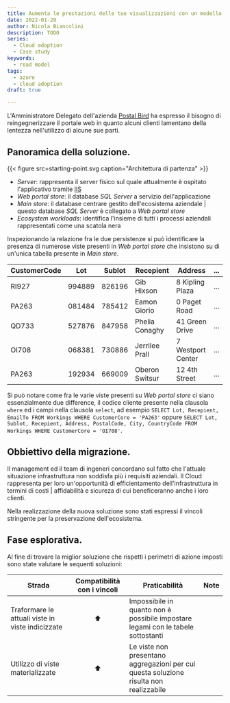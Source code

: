 ```yaml
---
title: Aumenta le prestazioni delle tue visualizzazioni con un modello di lettura.
date: 2022-01-20
author: Nicola Biancolini
description: TODO
series: 
  - Cloud adoption
  - Case study
keywords:
  - read model
tags: 
  - azure
  - cloud adoption
draft: true

---
```


L'Amministratore Delegato dell'azienda [Postal Bird](../../case-study/postalbird) ha espresso il bisogno di reingegnerizzare il portale web in quanto alcuni clienti lamentano della lentezza nell'utilizzo di alcune sue parti.

## Panoramica della soluzione.

{{< figure src=starting-point.svg  caption="Architettura di partenza" >}}

- _Server_: rappresenta il server fisico sul quale attualmente è ospitato l'applicativo tramite [IIS](https://www.iis.net/)
- _Web portal store_: il database _SQL Server_ a servizio dell'applicazione
- _Main store_: il database centrare gestito dell'ecosistema aziendale |  questo database _SQL Server_ è collegato a _Web portal store_
- _Ecosystem workloads_: identifica l'insieme di tutti i processi aziendali rappresentati come una scatola nera

Inspezionando la relazione fra le due persistenze si può identificare la presenza di numerose viste presenti in _Web portal store_ che insistono su di un'unica tabella presente in _Main store_.

| CustomerCode | Lot | Sublot | Recepient | Address | ... |
| --- | --- | --- | --- | --- | --- |
| RI927 | 994889 | 826196 | Gib Hixson | 8 Kipling Plaza | ... |
| PA263 | 081484 | 785412 | Eamon Giorio | 0 Paget Road | ... |
| QD733 | 527876 | 847958 | Phelia Conaghy | 41 Green Drive | ... |
| OI708 | 068381 | 730886 | Jerrilee Prall | 7 Westport Center | ... |
| PA263 | 192934 | 669009 | Oberon Switsur | 12 4th Street | ... |

Si può notare come fra le varie viste presenti su _Web portal store_ ci siano essenzialmente due difference, il codice cliente presente nella clausola `where` ed i campi nella clausola `select`, ad esempio `SELECT Lot, Recepient, EmailTo FROM Workings WHERE CustomerCore = 'PA263'` oppure `SELECT Lot, Sublot, Recepient, Address, PostalCode, City, CountryCode FROM Workings WHERE CustomerCore = 'OI708'`.

## Obbiettivo della migrazione.

Il management ed il team di ingeneri concordano sul fatto che l'attuale situazione infrastruttura non soddisfa più i requisiti aziendali. Il Cloud rappresenta per loro un'opportunità di efficientamento dell'infrastruttura in termini di costi |  affidabilità e sicureza di cui beneficeranno anche i loro clienti.

Nella realizzazione della nuova soluzione sono stati espressi il vincoli stringente per la preservazione dell'ecosistema.

## Fase esplorativa.

Al fine di trovare la miglior soluzione che rispetti i perimetri di azione imposti sono state valutare le sequenti soluzioni:

| Strada | Compatibilità con i vincoli | Praticabilità | Note |
| --- | :-: | --- | --- |
| Traformare le attuali viste in viste indicizzate | ⬆️ | Impossibile in quanto non è possibile impostare legami con le tabele sottostanti |  |
| Utilizzo di viste materializzate | ⬆️ | Le viste non presentano aggregazioni per cui questa soluzione risulta non realizzabile |  |
